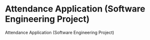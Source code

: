 # Attendance Application (Software Engineering Project)
Attendance Application (Software Engineering Project)

